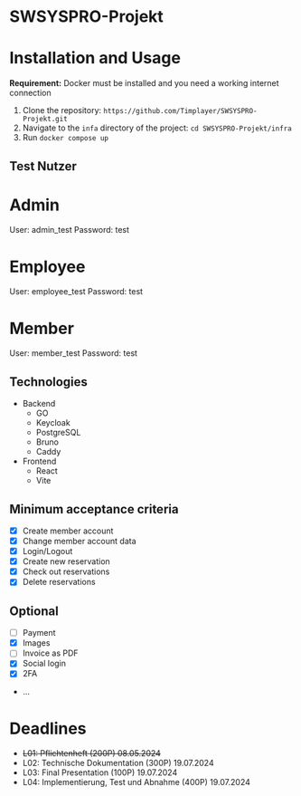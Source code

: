 # SWSYSPRO-Projekt

# Installation and Usage

**Requirement:** Docker must be installed and you need a working internet connection

1. Clone the repository: `https://github.com/Timplayer/SWSYSPRO-Projekt.git`
2. Navigate to the `infa` directory of the project: `cd SWSYSPRO-Projekt/infra`
3. Run `docker compose up`


## Test Nutzer
# Admin
User: admin_test
Password: test

# Employee
User: employee_test
Password: test

# Member
User: member_test
Password: test

## Technologies
- Backend
    - GO
    - Keycloak
    - PostgreSQL
    - Bruno
    - Caddy
- Frontend
    - React
    - Vite

## Minimum acceptance criteria

- [x] Create member account
- [x] Change member account data
- [x] Login/Logout
- [X] Create new reservation
- [X] Check out reservations
- [X] Delete reservations

## Optional
- [ ] Payment
- [x] Images
- [ ] Invoice as PDF
- [x] Social login
- [x] 2FA
- ...

# Deadlines
- ~~L01: Pflichtenheft (200P) 08.05.2024~~
- L02: Technische Dokumentation (300P) 19.07.2024
- L03: Final Presentation (100P) 19.07.2024
- L04: Implementierung, Test und Abnahme (400P) 19.07.2024

